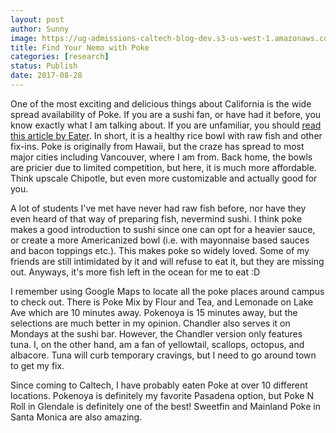 ```yaml
---
layout: post
author: Sunny
image: https://ug-admissions-caltech-blog-dev.s3-us-west-1.amazonaws.com/old_pictures/caltech_as_it_happens/6a0105349b8251970b01b7c910a742970b.jpg
title: Find Your Nemo with Poke
categories: [research]
status: Publish
date: 2017-08-28
---
```



One of the most exciting and delicious things about California is the wide spread availability of Poke. If you are a sushi fan, or have had it before, you know exactly what I am talking about. If you are unfamiliar, you should <a href="https://www.eater.com/ad/14547640/beginners-guide-to-authentic-poke">read this article by Eater</a>. In short, it is a healthy rice bowl with raw fish and other fix-ins. Poke is originally from Hawaii, but the craze has spread to most major cities including Vancouver, where I am from. Back home, the bowls are pricier due to limited competition, but here, it is much more affordable. Think upscale Chipotle, but even more customizable and actually good for you.





A lot of students I've met have never had raw fish before, nor have they even heard of that way of preparing fish, nevermind sushi. I think poke makes a good introduction to sushi since one can opt for a heavier sauce, or create a more Americanized bowl (i.e. with mayonnaise based sauces and bacon toppings etc.). This makes poke so widely loved. Some of my friends are still intimidated by it and will refuse to eat it, but they are missing out. Anyways, it's more fish left in the ocean for me to eat :D



I remember using Google Maps to locate all the poke places around campus to check out. There is Poke Mix by Flour and Tea, and Lemonade on Lake Ave which are 10 minutes away. Pokenoya is 15 minutes away, but the selections are much better in my opinion. Chandler also serves it on Mondays at the sushi bar. However, the Chandler version only features tuna. I, on the other hand, am a fan of yellowtail, scallops, octopus, and albacore. Tuna will curb temporary cravings, but I need to go around town to get my fix.



Since coming to Caltech, I have probably eaten Poke at over 10 different locations. Pokenoya is definitely my favorite Pasadena option, but Poke N Roll in Glendale is definitely one of the best! Sweetfin and Mainland Poke in Santa Monica are also amazing.

